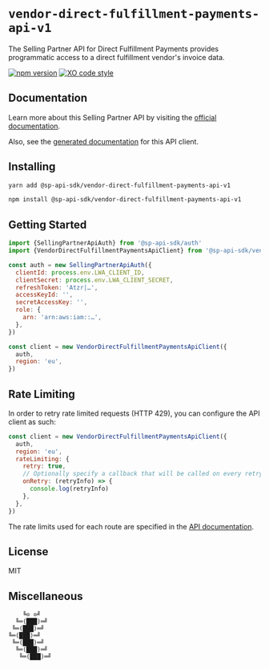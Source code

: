 # `vendor-direct-fulfillment-payments-api-v1`

The Selling Partner API for Direct Fulfillment Payments provides programmatic access to a direct fulfillment vendor's invoice data.

[![npm version](https://badgen.net/npm/v/@sp-api-sdk/vendor-direct-fulfillment-payments-api-v1)](https://www.npmjs.com/package/@sp-api-sdk/vendor-direct-fulfillment-payments-api-v1)
[![XO code style](https://badgen.net/badge/code%20style/XO/cyan)](https://github.com/xojs/xo)

## Documentation

Learn more about this Selling Partner API by visiting the [official documentation](https://github.com/amzn/selling-partner-api-docs/tree/main/references/vendor-direct-fulfillment-payments-api/vendorDirectFulfillmentPaymentsV1.md).

Also, see the [generated documentation](https://bizon.github.io/selling-partner-api-sdk/modules/_sp_api_sdk_vendor_direct_fulfillment_payments_api_v1.html) for this API client.

## Installing

```sh
yarn add @sp-api-sdk/vendor-direct-fulfillment-payments-api-v1
```

```sh
npm install @sp-api-sdk/vendor-direct-fulfillment-payments-api-v1
```

## Getting Started

```javascript
import {SellingPartnerApiAuth} from '@sp-api-sdk/auth'
import {VendorDirectFulfillmentPaymentsApiClient} from '@sp-api-sdk/vendor-direct-fulfillment-payments-api-v1'

const auth = new SellingPartnerApiAuth({
  clientId: process.env.LWA_CLIENT_ID,
  clientSecret: process.env.LWA_CLIENT_SECRET,
  refreshToken: 'Atzr|…',
  accessKeyId: '',
  secretAccessKey: '',
  role: {
    arn: 'arn:aws:iam::…',
  },
})

const client = new VendorDirectFulfillmentPaymentsApiClient({
  auth,
  region: 'eu',
})
```

## Rate Limiting

In order to retry rate limited requests (HTTP 429), you can configure the API client as such:

```javascript
const client = new VendorDirectFulfillmentPaymentsApiClient({
  auth,
  region: 'eu',
  rateLimiting: {
    retry: true,
    // Optionally specify a callback that will be called on every retry.
    onRetry: (retryInfo) => {
      console.log(retryInfo)
    },
  },
})
```

The rate limits used for each route are specified in the [API documentation](https://github.com/amzn/selling-partner-api-docs/tree/main/references/vendor-direct-fulfillment-payments-api/vendorDirectFulfillmentPaymentsV1.md).

## License

MIT

## Miscellaneous

```
    ╚⊙ ⊙╝
  ╚═(███)═╝
 ╚═(███)═╝
╚═(███)═╝
 ╚═(███)═╝
  ╚═(███)═╝
   ╚═(███)═╝
```
